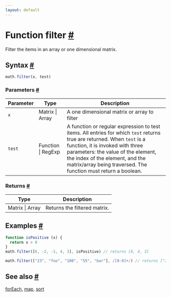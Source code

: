 ```yaml
---
layout: default
---
```


<!-- Note: This file is automatically generated from source code comments. Changes made in this file will be overridden. -->

<h1 id="function-filter">Function filter <a href="#function-filter" title="Permalink">#</a></h1>

Filter the items in an array or one dimensional matrix.


<h2 id="syntax">Syntax <a href="#syntax" title="Permalink">#</a></h2>

```js
math.filter(x, test)
```

<h3 id="parameters">Parameters <a href="#parameters" title="Permalink">#</a></h3>

Parameter | Type | Description
--------- | ---- | -----------
`x` | Matrix &#124; Array | A one dimensional matrix or array to filter
`test` | Function &#124; RegExp |  A function or regular expression to test items. All entries for which `test` returns true are returned. When `test` is a function, it is invoked with three parameters: the value of the element, the index of the element, and the matrix/array being traversed. The function must return a boolean.

<h3 id="returns">Returns <a href="#returns" title="Permalink">#</a></h3>

Type | Description
---- | -----------
Matrix &#124; Array | Returns the filtered matrix.


<h2 id="examples">Examples <a href="#examples" title="Permalink">#</a></h2>

```js
function isPositive (x) {
  return x > 0
}
math.filter([6, -2, -1, 4, 3], isPositive) // returns [6, 4, 3]

math.filter(["23", "foo", "100", "55", "bar"], /[0-9]+/) // returns ["23", "100", "55"]
```


<h2 id="see-also">See also <a href="#see-also" title="Permalink">#</a></h2>

[forEach](forEach.html),
[map](map.html),
[sort](sort.html)
